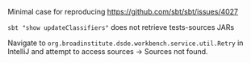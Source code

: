 Minimal case for reproducing https://github.com/sbt/sbt/issues/4027

`sbt "show updateClassifiers"` does not retrieve tests-sources JARs

Navigate to `org.broadinstitute.dsde.workbench.service.util.Retry` in IntelliJ
and attempt to access sources -> Sources not found.
